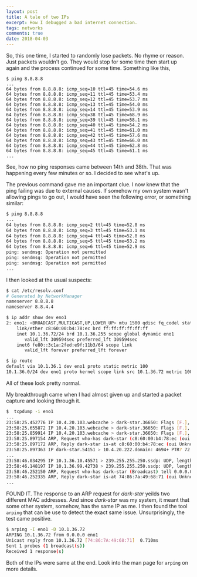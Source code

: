 ```yaml
---
layout: post
title: A tale of two IPs
excerpt: How I debugged a bad internet connection.
tags: networks
comments: true
date: 2018-04-03
---
```


So, this one time, I started to randomly lose packets. No rhyme or reason. Just packets wouldn't go. They would stop for some time
then start up again and the process continued for some time. Something like this,
```shell
$ ping 8.8.8.8
...
64 bytes from 8.8.8.8: icmp_seq=10 ttl=45 time=54.6 ms
64 bytes from 8.8.8.8: icmp_seq=11 ttl=45 time=53.4 ms
64 bytes from 8.8.8.8: icmp_seq=12 ttl=45 time=53.7 ms
64 bytes from 8.8.8.8: icmp_seq=13 ttl=45 time=54.0 ms
64 bytes from 8.8.8.8: icmp_seq=14 ttl=45 time=53.9 ms
64 bytes from 8.8.8.8: icmp_seq=38 ttl=45 time=68.9 ms
64 bytes from 8.8.8.8: icmp_seq=39 ttl=45 time=58.1 ms
64 bytes from 8.8.8.8: icmp_seq=40 ttl=45 time=54.2 ms
64 bytes from 8.8.8.8: icmp_seq=41 ttl=45 time=61.0 ms
64 bytes from 8.8.8.8: icmp_seq=42 ttl=45 time=57.6 ms
64 bytes from 8.8.8.8: icmp_seq=43 ttl=45 time=66.0 ms
64 bytes from 8.8.8.8: icmp_seq=44 ttl=45 time=62.8 ms
64 bytes from 8.8.8.8: icmp_seq=45 ttl=45 time=61.1 ms
...
```
See, how no ping responses came between 14th and 38th. That was happening every few minutes or so. I decided to see what's up.


The previous command gave me an important clue. I now knew that the ping failing was due to external causes. If somehow
my own system wasn't allowing pings to go out, I would have seen the following error, or something similar:
```bash
$ ping 8.8.8.8
...
64 bytes from 8.8.8.8: icmp_seq=2 ttl=45 time=52.8 ms
64 bytes from 8.8.8.8: icmp_seq=3 ttl=45 time=53.1 ms
64 bytes from 8.8.8.8: icmp_seq=4 ttl=45 time=52.8 ms
64 bytes from 8.8.8.8: icmp_seq=5 ttl=45 time=53.2 ms
64 bytes from 8.8.8.8: icmp_seq=6 ttl=45 time=52.9 ms
ping: sendmsg: Operation not permitted
ping: sendmsg: Operation not permitted
ping: sendmsg: Operation not permitted
...
```


I then looked at the usual suspects:
```bash
$ cat /etc/resolv.conf
# Generated by NetworkManager
nameserver 8.8.8.8
nameserver 8.8.4.4

$ ip addr show dev eno1
2: eno1: <BROADCAST,MULTICAST,UP,LOWER_UP> mtu 1500 qdisc fq_codel state UP group default qlen 1000
    link/ether c8:60:00:b4:78:ec brd ff:ff:ff:ff:ff:ff
    inet 10.1.36.72/24 brd 10.1.36.255 scope global dynamic eno1
       valid_lft 309594sec preferred_lft 309594sec
    inet6 fe80::3c1a:2fed:e9f:11b3/64 scope link
       valid_lft forever preferred_lft forever

$ ip route
default via 10.1.36.1 dev eno1 proto static metric 100
10.1.36.0/24 dev eno1 proto kernel scope link src 10.1.36.72 metric 100
```
All of these look pretty normal.


My breakthrough came when I had almost given up and started a packet capture and looking through it.
```bash
$  tcpdump -i eno1
...
23:58:25.452776 IP 10.4.20.103.webcache > dark-star.36650: Flags [F.], seq 2553161153, ack 2283786306
23:58:25.655872 IP 10.4.20.103.webcache > dark-star.36650: Flags [F.], seq 0, ack 1, win 194
23:58:25.859914 IP 10.4.20.103.webcache > dark-star.36650: Flags [F.], seq 0, ack 1, win 194
23:58:25.897154 ARP, Request who-has dark-star (c8:60:00:b4:78:ec (oui Unknown)) tell 0.0.0.0, length 46
23:58:25.897172 ARP, Reply dark-star is-at c8:60:00:b4:78:ec (oui Unknown), length 28
23:58:25.897363 IP dark-star.54151 > 10.4.20.222.domain: 4694+ PTR? 72.36.1.10.in-addr.arpa. (41)
...
23:58:46.034295 IP 10.1.36.10.45571 > 239.255.255.250.ssdp: UDP, length 172
23:58:46.148197 IP 10.1.36.99.42738 > 239.255.255.250.ssdp: UDP, length 172
23:58:46.252150 ARP, Request who-has dark-star (Broadcast) tell 0.0.0.0, length 28
23:58:46.252335 ARP, Reply dark-star is-at 74:86:7a:49:68:71 (oui Unknown), length 46
...
```
FOUND IT. The response to an ARP request for _dark-star_ yeilds two different MAC addresses. And since _dark-star_ was my
system, it meant that some other system, somehow, has the same IP as me. I then found the tool `arping` that can be
use to detect the exact same issue. Unsurprisingly, the test came positive.
```bash
$ arping -I eno1 -D 10.1.36.72
ARPING 10.1.36.72 from 0.0.0.0 eno1
Unicast reply from 10.1.36.72 [74:86:7A:49:68:71]  0.710ms
Sent 1 probes (1 broadcast(s))
Received 1 response(s)
```

Both of the IPs were same at the end. Look into the man page for `arping` on more details.
